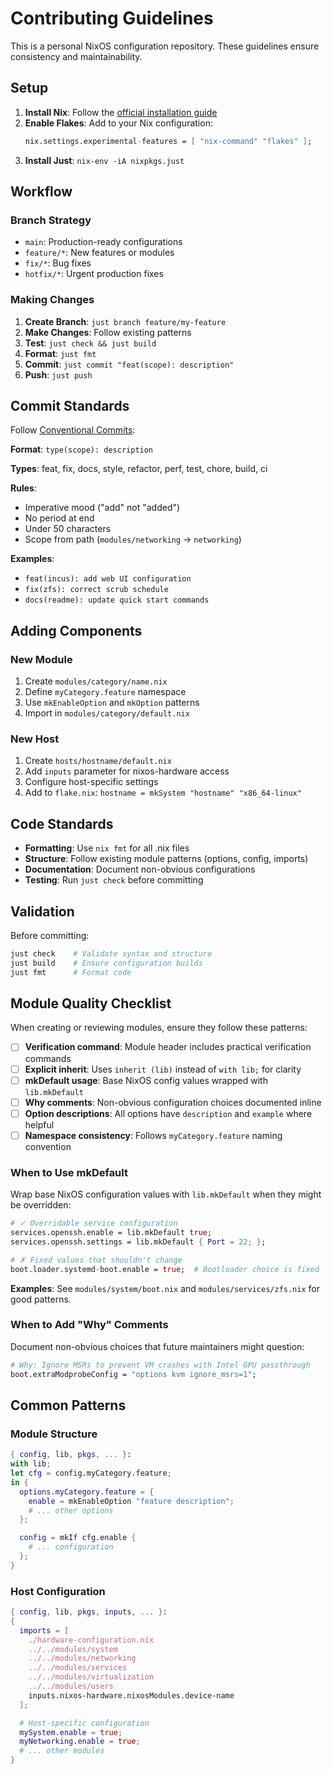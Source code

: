 # Contributing Guidelines

This is a personal NixOS configuration repository. These guidelines ensure consistency and maintainability.

## Setup

1. **Install Nix**: Follow the [official installation guide](https://nixos.org/download.html)
2. **Enable Flakes**: Add to your Nix configuration:
   ```nix
   nix.settings.experimental-features = [ "nix-command" "flakes" ];
   ```
3. **Install Just**: `nix-env -iA nixpkgs.just`

## Workflow

### Branch Strategy
- `main`: Production-ready configurations
- `feature/*`: New features or modules
- `fix/*`: Bug fixes
- `hotfix/*`: Urgent production fixes

### Making Changes

1. **Create Branch**: `just branch feature/my-feature`
2. **Make Changes**: Follow existing patterns
3. **Test**: `just check && just build`
4. **Format**: `just fmt`
5. **Commit**: `just commit "feat(scope): description"`
6. **Push**: `just push`

## Commit Standards

Follow [Conventional Commits](https://www.conventionalcommits.org/):

**Format**: `type(scope): description`

**Types**: feat, fix, docs, style, refactor, perf, test, chore, build, ci

**Rules**:
- Imperative mood ("add" not "added")
- No period at end
- Under 50 characters
- Scope from path (`modules/networking` → `networking`)

**Examples**:
- `feat(incus): add web UI configuration`
- `fix(zfs): correct scrub schedule`
- `docs(readme): update quick start commands`

## Adding Components

### New Module
1. Create `modules/category/name.nix`
2. Define `myCategory.feature` namespace
3. Use `mkEnableOption` and `mkOption` patterns
4. Import in `modules/category/default.nix`

### New Host
1. Create `hosts/hostname/default.nix`
2. Add `inputs` parameter for nixos-hardware access
3. Configure host-specific settings
4. Add to `flake.nix`: `hostname = mkSystem "hostname" "x86_64-linux"`

## Code Standards

- **Formatting**: Use `nix fmt` for all .nix files
- **Structure**: Follow existing module patterns (options, config, imports)
- **Documentation**: Document non-obvious configurations
- **Testing**: Run `just check` before committing

## Validation

Before committing:
```bash
just check    # Validate syntax and structure
just build    # Ensure configuration builds
just fmt      # Format code
```

## Module Quality Checklist

When creating or reviewing modules, ensure they follow these patterns:

- [ ] **Verification command**: Module header includes practical verification commands
- [ ] **Explicit inherit**: Uses `inherit (lib)` instead of `with lib;` for clarity
- [ ] **mkDefault usage**: Base NixOS config values wrapped with `lib.mkDefault`
- [ ] **Why comments**: Non-obvious configuration choices documented inline
- [ ] **Option descriptions**: All options have `description` and `example` where helpful
- [ ] **Namespace consistency**: Follows `myCategory.feature` naming convention

### When to Use mkDefault

Wrap base NixOS configuration values with `lib.mkDefault` when they might be overridden:

```nix
# ✓ Overridable service configuration
services.openssh.enable = lib.mkDefault true;
services.openssh.settings = lib.mkDefault { Port = 22; };

# ✗ Fixed values that shouldn't change
boot.loader.systemd-boot.enable = true;  # Bootloader choice is fixed
```

**Examples**: See `modules/system/boot.nix` and `modules/services/zfs.nix` for good patterns.

### When to Add "Why" Comments

Document non-obvious choices that future maintainers might question:

```nix
# Why: Ignore MSRs to prevent VM crashes with Intel GPU passthrough
boot.extraModprobeConfig = "options kvm ignore_msrs=1";
```

## Common Patterns

### Module Structure
```nix
{ config, lib, pkgs, ... }:
with lib;
let cfg = config.myCategory.feature;
in {
  options.myCategory.feature = {
    enable = mkEnableOption "feature description";
    # ... other options
  };

  config = mkIf cfg.enable {
    # ... configuration
  };
}
```

### Host Configuration
```nix
{ config, lib, pkgs, inputs, ... }:
{
  imports = [
    ./hardware-configuration.nix
    ../../modules/system
    ../../modules/networking
    ../../modules/services
    ../../modules/virtualization
    ../../modules/users
    inputs.nixos-hardware.nixosModules.device-name
  ];

  # Host-specific configuration
  mySystem.enable = true;
  myNetworking.enable = true;
  # ... other modules
}
```
